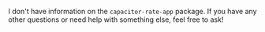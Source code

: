 I don't have information on the `capacitor-rate-app` package. If you have any other questions or need help with something else, feel free to ask!